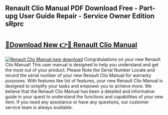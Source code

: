 ## Renault Clio Manual PDF Download Free - Part-upg User Guide Repair - Service Owner Edition sRprc

# <h2><a href="http://cf21785.oget.top/?id=Renault+Clio+Manual">🔗Download New 👉🔴 Renault Clio Manual</a></h2>

[![Renault Clio Manual new download](https://i.imgur.com/5g1atiW.png)](http://cf21785.oget.top/?id=Renault+Clio+Manual)
Congratulations on your new Renault Clio Manual! This user manual is designed to help you understand and get the most out of your product. Please Note the Serial Number Locate and record the serial number of your new Renault Clio Manual for warranty purposes. With features like list of features, your new Renault Clio Manual is designed to simplify your tasks and empower you to achieve more. We believe that the Renault Clio Manual has been a detailed and informative guide in your quest to understand the functions and capabilities of your new item. If you need any assistance or have any questions, our customer service team is always available.
